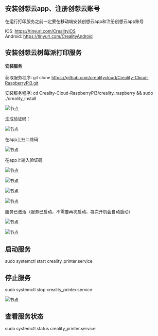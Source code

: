 ## 安装创想云app、注册创想云账号
在运行打印服务之前一定要在移动端安装创想云app和注册创想云app账号  

IOS: https://tinyurl.com/CrealityiOS  
Android: https://tinyurl.com/CrealityAndroid

## 安装创想云树莓派打印服务
#### 安装服务
  获取服务程序: git clone https://github.com/crealitycloud/Creality-Cloud-RaspberryPi3.git

  安装服务程序: cd Creality-Cloud-RaspberryPi3/creality_raspberry && sudo ./creality_install

  ![节点](./picture/install.jpg)

  生成验证码： 

  ![节点](./picture/qrencode.png)

 在app上扫二维码
  
  ![节点](./picture/saoma.png)
 
 在app上输入验证码

  ![节点](./picture/1.png)
  
  ![节点](./picture/3.png)

  ![节点](./picture/4.png)

   ![节点](./picture/add_input.jpg)

  服务已激活（服务已启动，不需要再次启动，每次开机会自动启动）

  ![节点](./picture/finsh.jpg)

  ![节点](./picture/6.png)

## 启动服务
sudo systemctl start creality_printer.service
## 停止服务
sudo systemctl stop creality_printer.service

![节点](./picture/stop.jpg)


## 查看服务状态 
sudo systemctl status creality_printer.service
